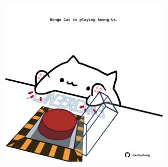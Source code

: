 <!-- built at 05/05/2023, 20:01:11 UTC -->
<p align="center">
  <img width="500" height="500" src="./ReadmeImage.svg">
</p>
